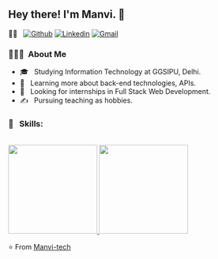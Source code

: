 
<h2> Hey there! I'm Manvi. 👋 </h2>

🤝🏻 &nbsp;
[![Github](https://img.shields.io/badge/-Github-000?style=flat&logo=Github&logoColor=white)](https://github.com/Manvi-tech)
[![Linkedin](https://img.shields.io/badge/-LinkedIn-blue?style=flat&logo=Linkedin&logoColor=white)](https://www.linkedin.com/in/manvi-bansal-8649821a1/)
[![Gmail](https://img.shields.io/badge/-Gmail-c14438?style=flat&logo=Gmail&logoColor=white)](mailto:bansalmanvi1409@gmail.com)

<h3> 👨🏻‍💻 &nbsp;About Me </h3>

- 🎓 &nbsp; Studying Information Technology at GGSIPU, Delhi.
- 🌱 &nbsp; Learning more about back-end technologies, APIs.
- 💼 &nbsp; Looking for internships in Full Stack Web Development.
- ✍️ &nbsp; Pursuing teaching as hobbies.  
  
 <h3>📌 &nbsp; Skills: </h3>
    
    

      
  
<br/>

<a href="https://github.com/Manvi-tech">
  <img height="180em" src="https://github-readme-stats.vercel.app/api?username=Manvi-tech&theme=buefy&show_icons=true" />
  <img height="180em" src="https://github-readme-stats.vercel.app/api/top-langs/?username=Manvi-tech&theme=buefy&layout=compact" />
</a>

<br/>


⭐️ From [Manvi-tech](https://github.com/Manvi-tech)
